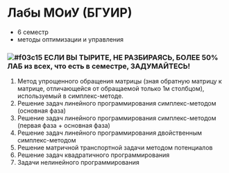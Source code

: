 # Лабы МОиУ (БГУИР)
- 6 семестр
- методы оптимизации и управления

### ![#f03c15](https://placehold.it/15/f03c15/000000?text=+) ЕСЛИ ВЫ ТЫРИТЕ, НЕ РАЗБИРАЯСЬ, БОЛЕЕ 50% ЛАБ из всех, что есть в семестре, ЗАДУМАЙТЕСЬ!

1. Метод упрощенного обращения матрицы (зная обратную матрицу к матрице, отличающейся от обращаемой только 1м столбцом), используемый в симплекс-методе.
2. Решение задач линейного программирования симплекс-методом (основная фаза)
3. Решение задач линейного программирования симплекс-методом (первая фаза + основная фаза)
4. Решение задач линейного программирования двойственным симплекс-методом
5. Решение матричной транспортной задачи методом потенциалов
6. Решение задач квадратичного программирования
7. Задачи нелинейного программирования
